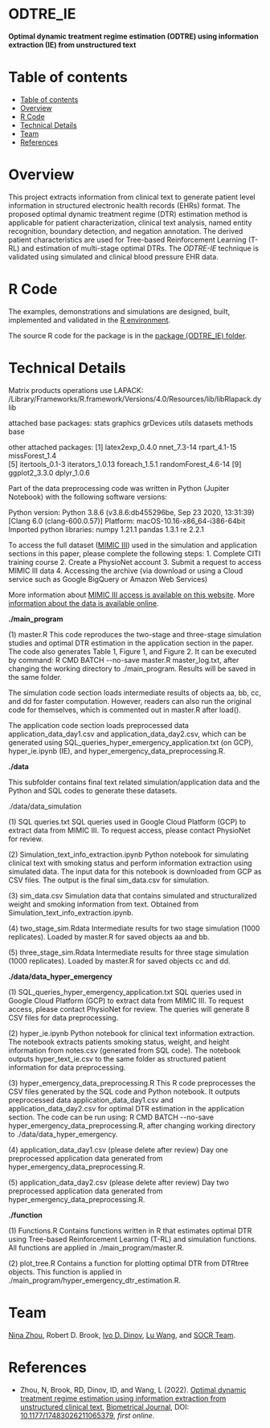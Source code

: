 # ODTRE_IE
**Optimal dynamic treatment regime estimation (ODTRE) using information extraction (IE) from unstructured text**

Table of contents
=================

<!--ts-->
   * [Table of contents](#table-of-contents)
   * [Overview](#overview)
   * [R Code](#r-code)
   * [Technical Details](#technical-details)
   * [Team](#team)
   * [References](#references)
<!--te-->


Overview
========

This project extracts information from clinical text to generate patient level information in structured electronic health records (EHRs) format.
The proposed optimal dynamic treatment regime (DTR) estimation method is applicable for patient characterization, clinical text analysis, named entity recognition, boundary detection, and negation annotation. The derived patient characteristics are used for Tree-based Reinforcement Learning (T-RL) and estimation of multi-stage optimal DTRs. 
The *ODTRE-IE* technique is validated using simulated and clinical blood pressure EHR data.

R Code
======

The examples, demonstrations and simulations are designed, built, implemented and validated in the [R environment](https://www.r-project.org). 

The source R code for the package is in the [package (ODTRE_IE) folder](https://github.com/SOCR/ODTRE_IE/tree/master/package).

Technical Details
=================

Matrix products operations use LAPACK: /Library/Frameworks/R.framework/Versions/4.0/Resources/lib/libRlapack.dylib

attached base packages: stats     graphics  grDevices utils     datasets  methods   base     

other attached packages:
 [1] latex2exp_0.4.0     nnet_7.3-14         rpart_4.1-15        missForest_1.4     
 [5] itertools_0.1-3     iterators_1.0.13    foreach_1.5.1       randomForest_4.6-14
 [9] ggplot2_3.3.0       dplyr_1.0.6        

Part of the data preprocessing code was written in Python (Jupiter Notebook) with the following software versions:

Python version: Python 3.8.6 (v3.8.6:db455296be, Sep 23 2020, 13:31:39) [Clang 6.0 (clang-600.0.57)]
Platform: macOS-10.16-x86_64-i386-64bit
Imported python libraries:
  numpy 1.21.1
  pandas 1.3.1
  re 2.2.1

To access the full dataset ([MIMIC III](https://physionet.org/content/mimiciii-demo/1.4/)) used in the simulation and application sections in this paper, please complete the following steps:
	1. Complete CITI training course
	2. Create a PhysioNet account
	3. Submit a request to access MIMIC III data
	4. Accessing the archive (via download or using a Cloud service such as Google BigQuery or Amazon Web Services) 

More information about [MIMIC III access is available on this website](https://mimic.physionet.org/gettingstarted/access). More [information about the data is available online](https://physionet.org/content/mimiciii/1.4/). 

**./main_program**
	
  (1) master.R
  This code reproduces the two-stage and three-stage simulation studies and optimal DTR estimation in the application section in the paper. The code also generates Table 1, Figure 1, and Figure 2. It can be executed by command: R CMD BATCH --no-save master.R master_log.txt, after changing the working directory to ./main_program. Results will be saved in the same folder. 

  The simulation code section loads intermediate results of objects aa, bb, cc, and dd for faster computation. However, readers can also run the original code for themselves, which is commented out in master.R after load().

  The application code section loads preprocessed data application_data_day1.csv and application_data_day2.csv, which can be generated using SQL_queries_hyper_emergency_application.txt (on GCP), hyper_ie.ipynb (IE), and hyper_emergency_data_preprocessing.R. 
	
**./data**

This subfolder contains final text related simulation/application data and the Python and SQL codes to generate these datasets.

 ./data/data_simulation

  (1) SQL queries.txt
  SQL queries used in Google Cloud Platform (GCP) to extract data from MIMIC III. To request access,   please contact PhysioNet for review.

  (2) Simulation_text_info_extraction.ipynb
  Python notebook for simulating clinical text with smoking status and perform information extraction using simulated data. The input data for this notebook is downloaded from GCP as CSV files. The output is the final sim_data.csv for simulation.
   
  (3) sim_data.csv
  Simulation data that contains simulated and structuralized weight and smoking information from text. Obtained from Simulation_text_info_extraction.ipynb.

  (4) two_stage_sim.Rdata
  Intermediate results for two stage simulation (1000 replicates). Loaded by master.R for saved objects aa and bb.

  (5) three_stage_sim.Rdata
  Intermediate results for three stage simulation (1000 replicates). Loaded by master.R for saved objects cc and dd.

 **./data/data_hyper_emergency**

  (1) SQL_queries_hyper_emergency_application.txt
  SQL queries used in Google Cloud Platform (GCP) to extract data from MIMIC III. To request access,   please contact PhysioNet for review. The queries will generate 8 CSV files for data preprocessing.

  (2) hyper_ie.ipynb
  Python notebook for clinical text information extraction. The notebook extracts patients smoking status, weight, and height information from notes.csv (generated from SQL code). The notebook outputs hyper_text_ie.csv to the same folder as structured patient information for data preprocessing.

  (3) hyper_emergency_data_preprocessing.R
  This R code preprocesses the CSV files generated by the SQL code and Python notebook. It outputs preprocessed data application_data_day1.csv and application_data_day2.csv for optimal DTR estimation in the application section. The code can be run using: R CMD BATCH --no-save hyper_emergency_data_preprocessing.R, after changing working directory to ./data/data_hyper_emergency.

  (4) application_data_day1.csv (please delete after review)
  Day one preprocessed application data generated from hyper_emergency_data_preprocessing.R.

  (5) application_data_day2.csv (please delete after review)
  Day two preprocessed application data generated from hyper_emergency_data_preprocessing.R.

**./function**

  (1) Functions.R
  Contains functions written in R that estimates optimal DTR using Tree-based Reinforcement Learning (T-RL) and simulation functions. All functions are applied in ./main_program/master.R.

  (2) plot_tree.R
  Contains a function for plotting optimal DTR from DTRtree objects. This function is applied in ./main_program/hyper_emergency_dtr_estimation.R. 
  

Team
====

[Nina Zhou](https://sph.umich.edu/biostat/phd-student-profiles/zhou-nina.html), Robert D. Brook, [Ivo D. Dinov](https://umich.edu/~dinov), [Lu Wang](https://sph.umich.edu/faculty-profiles/wang-lu.html), and [SOCR Team](https://www.socr.umich.edu/people/).


References
==========

* Zhou, N, Brook, RD, Dinov, ID, and Wang, L (2022). [Optimal dynamic treatment regime estimation using information extraction from unstructured clinical text](https://doi.org/10.1177/17483026211065379), [Biometrical Journal](https://onlinelibrary.wiley.com/journal/15214036), DOI: [10.1177/17483026211065379](https://doi.org/10.1177/17483026211065379), *first online*.
